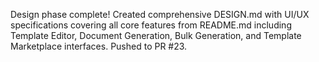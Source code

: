 Design phase complete! Created comprehensive DESIGN.md with UI/UX specifications covering all core features from README.md including Template Editor, Document Generation, Bulk Generation, and Template Marketplace interfaces. Pushed to PR #23.
